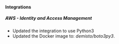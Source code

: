 
#### Integrations
##### AWS - Identity and Access Management
- Updated the integration to use Python3
- Updated the Docker image to: *demisto/boto3py3*.
